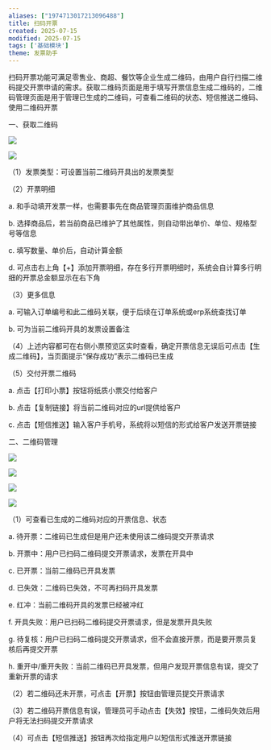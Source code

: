 ```yaml
---
aliases: ["1974713017213096488"]
title: 扫码开票
created: 2025-07-15
modified: 2025-07-15
tags: ['基础模块']
theme: 发票助手
---
```


扫码开票功能可满足零售业、商超、餐饮等企业生成二维码，由用户自行扫描二维码提交开票申请的需求。获取二维码页面是用于填写开票信息生成二维码的，二维码管理页面是用于管理已生成的二维码，可查看二维码的状态、短信推送二维码、使用二维码开票

一、获取二维码

![](5327fdee869180b3d334eb1c3d02466e.jpg)

![](98e80f0a2393fdb113379b7d4c5d3b78.jpg)

（1）发票类型：可设置当前二维码开具出的发票类型

（2）开票明细

a. 和手动填开发票一样，也需要事先在商品管理页面维护商品信息

b. 选择商品后，若当前商品已维护了其他属性，则自动带出单价、单位、规格型号等信息

c. 填写数量、单价后，自动计算金额

d. 可点击右上角【+】添加开票明细，存在多行开票明细时，系统会自计算多行明细的开票总金额显示在右下角

（3）更多信息

a. 可输入订单编号和此二维码关联，便于后续在订单系统或erp系统查找订单

b. 可为当前二维码开具的发票设置备注

（4）上述内容都可在右侧小票预览区实时查看，确定开票信息无误后可点击【生成二维码】，当页面提示“保存成功”表示二维码已生成

（5）交付开票二维码

a. 点击【打印小票】按钮将纸质小票交付给客户

b. 点击【复制链接】将当前二维码对应的url提供给客户

c. 点击【短信推送】输入客户手机号，系统将以短信的形式给客户发送开票链接

二、二维码管理

![](de4ecacdcbf0dde64cb006a931982d07.jpg)

![](79cb91b2091428f6a6c8b9ebe77d5597.jpg)

![](21620b3d3eee4dbba8ffdc64e6bd73a2.jpg)

![](051b4f5b701a3413b4bb7ced5f1442d0.jpg)

（1）可查看已生成的二维码对应的开票信息、状态

a. 待开票：二维码已生成但是用户还未使用该二维码提交开票请求

b. 开票中：用户已扫码二维码提交开票请求，发票在开具中

c. 已开票：当前二维码已开具发票

d. 已失效：二维码已失效，不可再扫码开具发票

e. 红冲：当前二维码开具的发票已经被冲红

f. 开具失败：用户已扫码二维码提交开票请求，但是发票开具失败

g. 待复核：用户已扫码二维码提交开票请求，但不会直接开票，而是要开票员复核后再提交开票

h. 重开中/重开失败：当前二维码已开具发票，但用户发现开票信息有误，提交了重新开票的请求

（2）若二维码还未开票，可点击【开票】按钮由管理员提交开票请求

（3）若二维码开票信息有误，管理员可手动点击【失效】按钮，二维码失效后用户将无法扫码提交开票请求

（4）可点击【短信推送】按钮再次给指定用户以短信形式推送开票链接